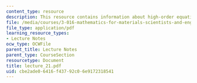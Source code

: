 ```yaml
---
content_type: resource
description: This resource contains information about high-order equations.
file: /media/courses/3-016-mathematics-for-materials-scientists-and-engineers-fall-2005/cbe2ade06416f43792c06e9172318541_lecture_21.pdf
file_type: application/pdf
learning_resource_types:
- Lecture Notes
ocw_type: OCWFile
parent_title: Lecture Notes
parent_type: CourseSection
resourcetype: Document
title: lecture_21.pdf
uid: cbe2ade0-6416-f437-92c0-6e9172318541
---
```

